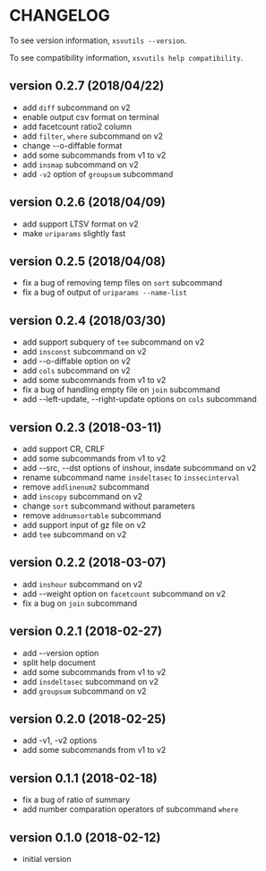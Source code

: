 # CHANGELOG

To see version information, `xsvutils --version`.

To see compatibility information, `xsvutils help compatibility`.

## version 0.2.7 (2018/04/22)
- add `diff` subcommand on v2
- enable output csv format on terminal
- add facetcount ratio2 column
- add `filter`, `where` subcommand on v2
- change --o-diffable format
- add some subcommands from v1 to v2
- add `insmap` subcommand on v2
- add `-v2` option of `groupsum` subcommand

## version 0.2.6 (2018/04/09)
- add support LTSV format on v2
- make `uriparams` slightly fast

## version 0.2.5 (2018/04/08)
- fix a bug of removing temp files on `sort` subcommand
- fix a bug of output of `uriparams --name-list`

## version 0.2.4 (2018/03/30)
- add support subquery of `tee` subcommand on v2
- add `insconst` subcommand on v2
- add --o-diffable option on v2
- add `cols` subcommand on v2
- add some subcommands from v1 to v2
- fix a bug of handling empty file on `join` subcommand
- add --left-update, --right-update options on `cols` subcommand

## version 0.2.3 (2018-03-11)
- add support CR, CRLF
- add some subcommands from v1 to v2
- add --src, --dst options of inshour, insdate subcommand on v2
- rename subcommand name `insdeltasec` to `inssecinterval`
- remove `addlinenum2` subcommand
- add `inscopy` subcommand on v2
- change `sort` subcommand without parameters
- remove `addnumsortable` subcommand
- add support input of gz file on v2
- add `tee` subcommand on v2

## version 0.2.2 (2018-03-07)
- add `inshour` subcommand on v2
- add --weight option on `facetcount` subcommand on v2
- fix a bug on `join` subcommand

## version 0.2.1 (2018-02-27)
- add --version option
- split help document
- add some subcommands from v1 to v2
- add `insdeltasec` subcommand on v2
- add `groupsum` subcommand on v2

## version 0.2.0 (2018-02-25)
- add -v1, -v2 options
- add some subcommands from v1 to v2

## version 0.1.1 (2018-02-18)
- fix a bug of ratio of summary
- add number comparation operators of subcommand `where`

## version 0.1.0 (2018-02-12)
- initial version

